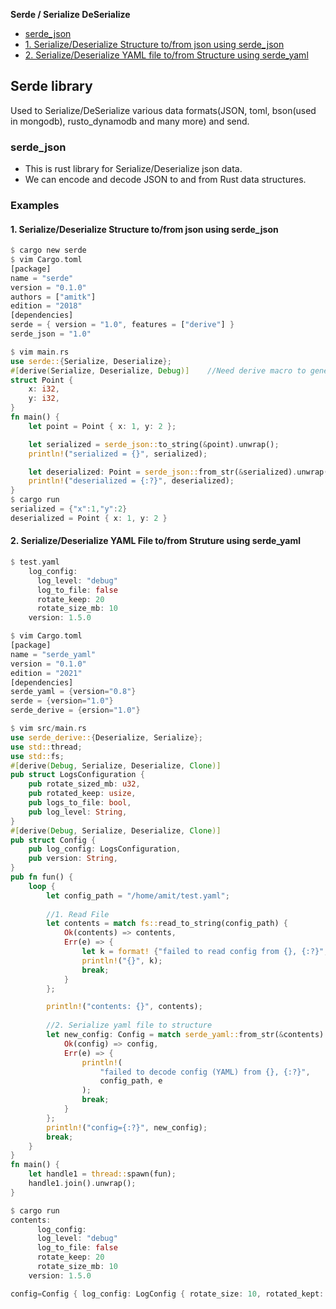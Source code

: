 **Serde / Serialize DeSerialize**
- [serde_json](#sj)
- [1. Serialize/Deserialize Structure to/from json using serde_json](#e1)
- [2. Serialize/Deserialize YAML file to/from Structure using serde_yaml](#e2)

## Serde library
Used to Serialize/DeSerialize various data formats(JSON, toml, bson(used in mongodb), rusto_dynamodb and many more) and send.

<a name=sj></a>
### serde_json
- This is rust library for Serialize/Deserialize json data.
- We can encode and decode JSON to and from Rust data structures.

### Examples
<a name=e1></a>
#### 1. Serialize/Deserialize Structure to/from json using serde_json
```rs
$ cargo new serde
$ vim Cargo.toml
[package]
name = "serde"
version = "0.1.0"
authors = ["amitk"]
edition = "2018"
[dependencies]
serde = { version = "1.0", features = ["derive"] }
serde_json = "1.0"

$ vim main.rs
use serde::{Serialize, Deserialize};             
#[derive(Serialize, Deserialize, Debug)]    //Need derive macro to generate implementations of the Serialize and Deserialize traits
struct Point {
    x: i32,
    y: i32,
}
fn main() {
    let point = Point { x: 1, y: 2 };

    let serialized = serde_json::to_string(&point).unwrap();
    println!("serialized = {}", serialized);

    let deserialized: Point = serde_json::from_str(&serialized).unwrap();
    println!("deserialized = {:?}", deserialized);
}
$ cargo run
serialized = {"x":1,"y":2}
deserialized = Point { x: 1, y: 2 }
```

<a name=e2></a>
#### 2. Serialize/Deserialize YAML File to/from Struture using serde_yaml
```rs
$ test.yaml
    log_config:
      log_level: "debug"
      log_to_file: false
      rotate_keep: 20
      rotate_size_mb: 10
    version: 1.5.0

$ vim Cargo.toml
[package]
name = "serde_yaml"
version = "0.1.0"
edition = "2021"
[dependencies]
serde_yaml = {version="0.8"}
serde = {version="1.0"}
serde_derive = {ersion="1.0"}

$ vim src/main.rs
use serde_derive::{Deserialize, Serialize};
use std::thread;
use std::fs;
#[derive(Debug, Serialize, Deserialize, Clone)]
pub struct LogsConfiguration {
    pub rotate_sized_mb: u32,
    pub rotated_keep: usize,
    pub logs_to_file: bool,
    pub log_level: String,
}
#[derive(Debug, Serialize, Deserialize, Clone)]
pub struct Config {
    pub log_config: LogsConfiguration,
    pub version: String,
}
pub fn fun() {
    loop {
        let config_path = "/home/amit/test.yaml";
        
        //1. Read File
        let contents = match fs::read_to_string(config_path) {
            Ok(contents) => contents,
            Err(e) => {
                let k = format! {"failed to read config from {}, {:?}", config_path, e};
                println!("{}", k);
                break;
            }
        };

        println!("contents: {}", contents);
        
        //2. Serialize yaml file to structure
        let new_config: Config = match serde_yaml::from_str(&contents) {
            Ok(config) => config,
            Err(e) => {
                println!(
                    "failed to decode config (YAML) from {}, {:?}",
                    config_path, e
                );
                break;
            }
        };
        println!("config={:?}", new_config);
        break;
    }
}
fn main() {
    let handle1 = thread::spawn(fun);
    handle1.join().unwrap();
}

$ cargo run
contents:     
      log_config:
      log_level: "debug"
      log_to_file: false
      rotate_keep: 20
      rotate_size_mb: 10
    version: 1.5.0

config=Config { log_config: LogConfig { rotate_size: 10, rotated_kept: 20, logs_to_file: false, log_level: "debug" }, version: "1.5.0" }
```
